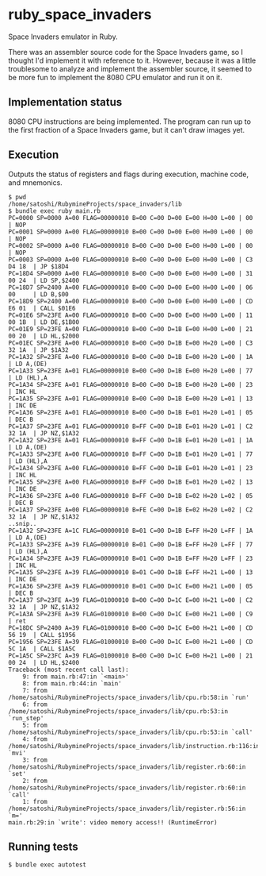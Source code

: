 # ruby_space_invaders

Space Invaders emulator in Ruby.

There was an assembler source code for the Space Invaders game, so I thought I'd implement it with reference to it.
However, because it was a little troublesome to analyze and implement the assembler source, it seemed to be more fun to implement the 8080 CPU emulator and run it on it.

## Implementation status

8080 CPU instructions are being implemented.
The program can run up to the first fraction of a Space Invaders game, but it can't draw images yet.

## Execution

Outputs the status of registers and flags during execution, machine code, and mnemonics.

```
$ pwd
/home/satoshi/RubymineProjects/space_invaders/lib
$ bundle exec ruby main.rb 
PC=0000 SP=0000 A=00 FLAG=00000010 B=00 C=00 D=00 E=00 H=00 L=00 | 00        | NOP
PC=0001 SP=0000 A=00 FLAG=00000010 B=00 C=00 D=00 E=00 H=00 L=00 | 00        | NOP
PC=0002 SP=0000 A=00 FLAG=00000010 B=00 C=00 D=00 E=00 H=00 L=00 | 00        | NOP
PC=0003 SP=0000 A=00 FLAG=00000010 B=00 C=00 D=00 E=00 H=00 L=00 | C3 D4 18  | JP $18D4
PC=18D4 SP=0000 A=00 FLAG=00000010 B=00 C=00 D=00 E=00 H=00 L=00 | 31 00 24  | LD SP,$2400
PC=18D7 SP=2400 A=00 FLAG=00000010 B=00 C=00 D=00 E=00 H=00 L=00 | 06 00     | LD B,$00
PC=18D9 SP=2400 A=00 FLAG=00000010 B=00 C=00 D=00 E=00 H=00 L=00 | CD E6 01  | CALL $01E6
PC=01E6 SP=23FE A=00 FLAG=00000010 B=00 C=00 D=00 E=00 H=00 L=00 | 11 00 1B  | LD DE,$1B00
PC=01E9 SP=23FE A=00 FLAG=00000010 B=00 C=00 D=1B E=00 H=00 L=00 | 21 00 20  | LD HL,$2000
PC=01EC SP=23FE A=00 FLAG=00000010 B=00 C=00 D=1B E=00 H=20 L=00 | C3 32 1A  | JP $1A32
PC=1A32 SP=23FE A=00 FLAG=00000010 B=00 C=00 D=1B E=00 H=20 L=00 | 1A        | LD A,(DE)
PC=1A33 SP=23FE A=01 FLAG=00000010 B=00 C=00 D=1B E=00 H=20 L=00 | 77        | LD (HL),A
PC=1A34 SP=23FE A=01 FLAG=00000010 B=00 C=00 D=1B E=00 H=20 L=00 | 23        | INC HL
PC=1A35 SP=23FE A=01 FLAG=00000010 B=00 C=00 D=1B E=00 H=20 L=01 | 13        | INC DE
PC=1A36 SP=23FE A=01 FLAG=00000010 B=00 C=00 D=1B E=01 H=20 L=01 | 05        | DEC B
PC=1A37 SP=23FE A=01 FLAG=00000010 B=FF C=00 D=1B E=01 H=20 L=01 | C2 32 1A  | JP NZ,$1A32
PC=1A32 SP=23FE A=01 FLAG=00000010 B=FF C=00 D=1B E=01 H=20 L=01 | 1A        | LD A,(DE)
PC=1A33 SP=23FE A=00 FLAG=00000010 B=FF C=00 D=1B E=01 H=20 L=01 | 77        | LD (HL),A
PC=1A34 SP=23FE A=00 FLAG=00000010 B=FF C=00 D=1B E=01 H=20 L=01 | 23        | INC HL
PC=1A35 SP=23FE A=00 FLAG=00000010 B=FF C=00 D=1B E=01 H=20 L=02 | 13        | INC DE
PC=1A36 SP=23FE A=00 FLAG=00000010 B=FF C=00 D=1B E=02 H=20 L=02 | 05        | DEC B
PC=1A37 SP=23FE A=00 FLAG=00000010 B=FE C=00 D=1B E=02 H=20 L=02 | C2 32 1A  | JP NZ,$1A32
..snip..
PC=1A32 SP=23FE A=1C FLAG=00000010 B=01 C=00 D=1B E=FF H=20 L=FF | 1A        | LD A,(DE)
PC=1A33 SP=23FE A=39 FLAG=00000010 B=01 C=00 D=1B E=FF H=20 L=FF | 77        | LD (HL),A
PC=1A34 SP=23FE A=39 FLAG=00000010 B=01 C=00 D=1B E=FF H=20 L=FF | 23        | INC HL
PC=1A35 SP=23FE A=39 FLAG=00000010 B=01 C=00 D=1B E=FF H=21 L=00 | 13        | INC DE
PC=1A36 SP=23FE A=39 FLAG=00000010 B=01 C=00 D=1C E=00 H=21 L=00 | 05        | DEC B
PC=1A37 SP=23FE A=39 FLAG=01000010 B=00 C=00 D=1C E=00 H=21 L=00 | C2 32 1A  | JP NZ,$1A32
PC=1A3A SP=23FE A=39 FLAG=01000010 B=00 C=00 D=1C E=00 H=21 L=00 | C9        | ret
PC=18DC SP=2400 A=39 FLAG=01000010 B=00 C=00 D=1C E=00 H=21 L=00 | CD 56 19  | CALL $1956
PC=1956 SP=23FE A=39 FLAG=01000010 B=00 C=00 D=1C E=00 H=21 L=00 | CD 5C 1A  | CALL $1A5C
PC=1A5C SP=23FC A=39 FLAG=01000010 B=00 C=00 D=1C E=00 H=21 L=00 | 21 00 24  | LD HL,$2400
Traceback (most recent call last):
	9: from main.rb:47:in `<main>'
	8: from main.rb:44:in `main'
	7: from /home/satoshi/RubymineProjects/space_invaders/lib/cpu.rb:58:in `run'
	6: from /home/satoshi/RubymineProjects/space_invaders/lib/cpu.rb:53:in `run_step'
	5: from /home/satoshi/RubymineProjects/space_invaders/lib/cpu.rb:53:in `call'
	4: from /home/satoshi/RubymineProjects/space_invaders/lib/instruction.rb:116:in `mvi'
	3: from /home/satoshi/RubymineProjects/space_invaders/lib/register.rb:60:in `set'
	2: from /home/satoshi/RubymineProjects/space_invaders/lib/register.rb:60:in `call'
	1: from /home/satoshi/RubymineProjects/space_invaders/lib/register.rb:56:in `m='
main.rb:29:in `write': video memory access!! (RuntimeError)
```

## Running tests

```
$ bundle exec autotest
```
